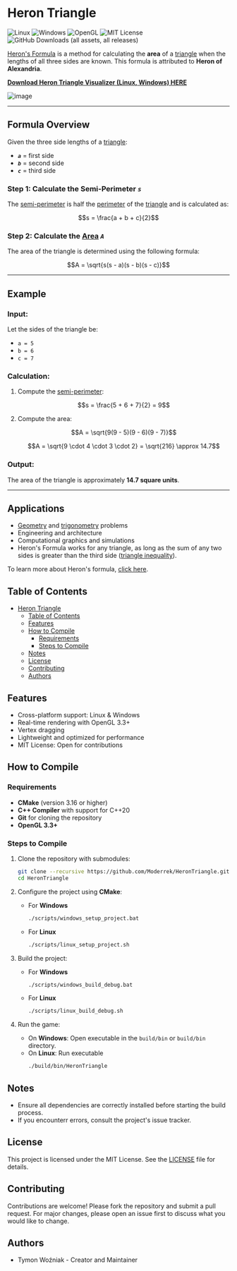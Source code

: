 # Heron Triangle

![Linux](https://img.shields.io/badge/Platform-Linux-blue?logo=linux)
![Windows](https://img.shields.io/badge/Platform-Windows-blue?logo=windows)
![OpenGL](https://img.shields.io/badge/Graphics-OpenGL-green?logo=opengl)
![MIT License](https://img.shields.io/badge/License-MIT-yellow?logo=opensourceinitiative)
![GitHub Downloads (all assets, all releases)](https://img.shields.io/github/downloads/Moderrek/HeronTriangle/total)

[Heron's Formula](https://en.wikipedia.org/wiki/Heron%27s_formula) is a method for calculating the **area** of a [triangle](https://en.wikipedia.org/wiki/Triangle) when the lengths of all three sides are known. This formula is attributed to **Heron of Alexandria**.


[**Download Heron Triangle Visualizer (Linux, Windows) HERE**](https://github.com/Moderrek/HeronTriangle/releases)


![image](https://github.com/user-attachments/assets/98017984-4fcb-499d-aae1-badc98fa7711)

---

## Formula Overview

Given the three side lengths of a [triangle](https://en.wikipedia.org/wiki/Triangle):

- ***`a`*** = first side
- ***`b`*** = second side
- ***`c`*** = third side

### Step 1: Calculate the Semi-Perimeter ***`s`***

The [semi-perimeter](https://en.wikipedia.org/wiki/Semiperimeter) is half the [perimeter](https://en.wikipedia.org/wiki/Perimeter) of the [triangle](https://en.wikipedia.org/wiki/Triangle) and is calculated as:

```math
s = \frac{a + b + c}{2}
```

### Step 2: Calculate the [Area](https://en.wikipedia.org/wiki/Area) ***`A`***

The area of the triangle is determined using the following formula:

```math
A = \sqrt{s(s - a)(s - b)(s - c)}
```

---

## Example

### Input:
Let the sides of the triangle be:

- `a = 5`
- `b = 6`
- `c = 7`

### Calculation:
1. Compute the [semi-perimeter](https://en.wikipedia.org/wiki/Semiperimeter):
   ```math
   s = \frac{5 + 6 + 7}{2} = 9
   ```

2. Compute the area:
   ```math
   A = \sqrt{9(9 - 5)(9 - 6)(9 - 7)}
   ```
   ```math
   A = \sqrt{9 \cdot 4 \cdot 3 \cdot 2} = \sqrt{216} \approx 14.7
   ```

### Output:
The area of the triangle is approximately **14.7 square units**.

---

## Applications

- [Geometry](https://en.wikipedia.org/wiki/Geometry) and [trigonometry](https://en.wikipedia.org/wiki/Trigonometry) problems
- Engineering and architecture
- Computational graphics and simulations
- Heron's Formula works for any triangle, as long as the sum of any two sides is greater than the third side ([triangle inequality](https://en.wikipedia.org/wiki/Triangle_inequality)).

To learn more about Heron's formula, [click here](https://en.wikipedia.org/wiki/Heron%27s_formula).

## Table of Contents
- [Heron Triangle](#heron-triangle)
  - [Table of Contents](#table-of-contents)
  - [Features](#features)
  - [How to Compile](#how-to-compile)
    - [Requirements](#requirements)
    - [Steps to Compile](#steps-to-compile)
  - [Notes](#notes)
  - [License](#license)
  - [Contributing](#contributing)
  - [Authors](#authors)

## Features
* Cross-platform support: Linux & Windows
* Real-time rendering with OpenGL 3.3+
* Vertex dragging
* Lightweight and optimized for performance
* MIT License: Open for contributions

## How to Compile

### Requirements
- **CMake** (version 3.16 or higher)
- **C++ Compiler** with support for C++20
- **Git** for cloning the repository
- **OpenGL 3.3+**

### Steps to Compile

1. Clone the repository with submodules:
   ```bash
   git clone --recursive https://github.com/Moderrek/HeronTriangle.git
   cd HeronTriangle
   ```

3. Configure the project using **CMake**:  
   * For **Windows**
     ```bash
     ./scripts/windows_setup_project.bat
     ```
   * For **Linux**
     ```bash
     ./scripts/linux_setup_project.sh
     ```

4. Build the project:  
   * For **Windows**
     ```bash
     ./scripts/windows_build_debug.bat
     ```
   *  For **Linux**
      ```bash
      ./scripts/linux_build_debug.sh
      ```

5. Run the game:
   * On **Windows**: Open executable in the `build/bin` or `build/bin` directory.
   * On **Linux**: Run executable 
     ```bash
     ./build/bin/HeronTriangle
     ```

## Notes
* Ensure all dependencies are correctly installed before starting the build process.
* If you encounterr errors, consult the project's issue tracker.

## License
This project is licensed under the MIT License. See the [LICENSE](LICENSE) file for details.

## Contributing
Contributions are welcome! Please fork the repository and submit a pull request. For major changes, please open an issue first to discuss what you would like to change.


## Authors
- Tymon Woźniak - Creator and Maintainer
